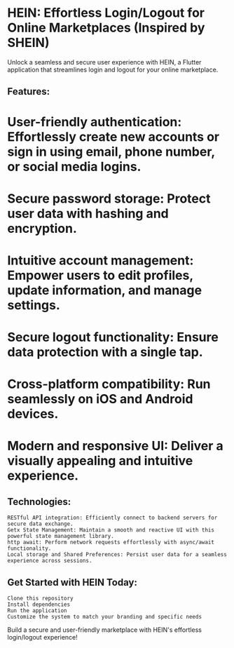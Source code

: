 # HEIN: Effortless Login/Logout for Online Marketplaces (Inspired by SHEIN)

Unlock a seamless and secure user experience with HEIN, a Flutter application that streamlines login and logout for your online marketplace.

## Features:

# User-friendly authentication: Effortlessly create new accounts or sign in using email, phone number, or social media logins.
# Secure password storage: Protect user data with hashing and encryption.
# Intuitive account management: Empower users to edit profiles, update information, and manage settings.
# Secure logout functionality: Ensure data protection with a single tap.
# Cross-platform compatibility: Run seamlessly on iOS and Android devices.
# Modern and responsive UI: Deliver a visually appealing and intuitive experience.

## Technologies:

    RESTful API integration: Efficiently connect to backend servers for secure data exchange.
    Getx State Management: Maintain a smooth and reactive UI with this powerful state management library.
    http await: Perform network requests effortlessly with async/await functionality.
    Local storage and Shared Preferences: Persist user data for a seamless experience across sessions.

## Get Started with HEIN Today:

    Clone this repository
    Install dependencies
    Run the application
    Customize the system to match your branding and specific needs

Build a secure and user-friendly marketplace with HEIN's effortless login/logout experience!
